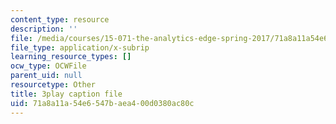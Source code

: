 ```yaml
---
content_type: resource
description: ''
file: /media/courses/15-071-the-analytics-edge-spring-2017/71a8a11a54e6547baea400d0380ac80c_ByiCbXfwGbc.vtt
file_type: application/x-subrip
learning_resource_types: []
ocw_type: OCWFile
parent_uid: null
resourcetype: Other
title: 3play caption file
uid: 71a8a11a-54e6-547b-aea4-00d0380ac80c
---
```

